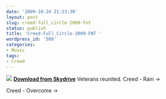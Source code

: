 ```yaml
---
date: '2009-10-24 21:23:30'
layout: post
slug: creed-full_circle-2009-fnt
status: publish
title: 'Creed-Full_Circle-2009-FNT '
wordpress_id: '588'
categories:
- Music
tags:
- Creed
---
```


[![](http://images.amazon.com/images/P/B002LMOAW4.jpg)](http://cid-1cc0a518e90a9263.skydrive.live.com/browse.aspx/MP3Z/Creed-Full^_Circle-2009-FNT?view=details)
**[Download from Skydrive](http://cid-1cc0a518e90a9263.skydrive.live.com/browse.aspx/MP3Z/Creed-Full^_Circle-2009-FNT?view=details)**
Veterans reunited.
Creed - Rain ->

Creed - Overcome ->

